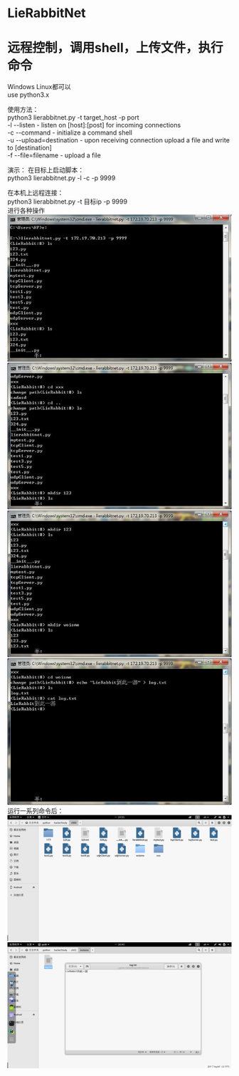 # LieRabbitNet
远程控制，调用shell，上传文件，执行命令
=======
Windows Linux都可以<br>
use python3.x<br>

使用方法：<br>
python3 lierabbitnet.py -t target_host -p port<br>
-l --listen              - listen on [host]:[post] for incoming connections<br>
-c --command             - initialize a command shell<br>
-u --upload=destination  - upon receiving connection upload a file and write to [destination]<br>
-f --file=filename       - upload a file<br>


演示：
在目标上启动脚本：<br>
python3 lierabbitnet.py -l -c -p 9999<br>

在本机上远程连接：<br>
python3 lierabbitnet.py -t 目标ip -p 9999<br>
进行各种操作<br>
![img](https://github.com/LieRabbit/LieRabbitNet/blob/master/images/1.jpg)
![img](https://github.com/LieRabbit/LieRabbitNet/blob/master/images/2.jpg)
![img](https://github.com/LieRabbit/LieRabbitNet/blob/master/images/3.jpg)
![img](https://github.com/LieRabbit/LieRabbitNet/blob/master/images/4.jpg)
<br>运行一系列命令后：<br>
![img](https://github.com/LieRabbit/LieRabbitNet/blob/master/images/5.png)
![img](https://github.com/LieRabbit/LieRabbitNet/blob/master/images/6.png)



